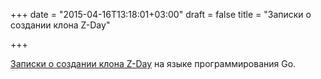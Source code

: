 +++
date = "2015-04-16T13:18:01+03:00"
draft = false
title = "Записки о создании клона Z-Day"

+++

<p><a href="http://blogs.intevation.de/slt/post/zday-notes/">Записки о создании клона&nbsp;Z-Day</a> на языке программирования Go.</p>

